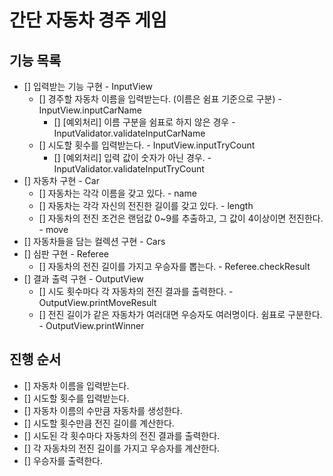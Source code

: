# 간단 자동차 경주 게임

## 기능 목록
- [] 입력받는 기능 구현 - InputView
  - [] 경주할 자동차 이름을 입력받는다. (이름은 쉼표 기준으로 구분) - InputView.inputCarName
    - [] [예외처리] 이름 구분을 쉼표로 하지 않은 경우 - InputValidator.validateInputCarName
  - [] 시도할 횟수를 입력받는다. - InputView.inputTryCount
    - [] [예외처리] 입력 값이 숫자가 아닌 경우. - InputValidator.validateInputTryCount
- [] 자동차 구현 - Car
  - [] 자동차는 각각 이름을 갖고 있다. - name
  - [] 자동차는 각각 자신의 전진한 길이를 갖고 있다. - length
  - [] 자동차의 전진 조건은 랜덤값 0~9를 추출하고, 그 값이 4이상이면 전진한다. - move
- [] 자동차들을 담는 컬렉션 구현 - Cars
- [] 심판 구현 - Referee
  - [] 자동차의 전진 길이를 가지고 우승자를 뽑는다. - Referee.checkResult
- [] 결과 출력 구현 - OutputView
  - [] 시도 횟수마다 각 자동차의 전진 결과를 출력한다. - OutputView.printMoveResult
  - [] 전진 길이가 같은 자동차가 여러대면 우승자도 여러명이다. 쉼표로 구분한다. - OutputView.printWinner

## 진행 순서
- [] 자동차 이름을 입력받는다.
- [] 시도할 횟수를 입력받는다.
- [] 자동차 이름의 수만큼 자동차를 생성한다.
- [] 시도할 횟수만큼 전진 길이를 계산한다.
- [] 시도된 각 횟수마다 자동차의 전진 결과를 출력한다.
- [] 각 자동차의 전진 길이를 가지고 우승자를 계산한다.
- [] 우승자를 출력한다.
